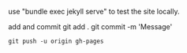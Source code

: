 use "bundle exec jekyll serve" to test the site locally.

add and commit
    git add .
    git commit -m 'Message'

    git push -u origin gh-pages